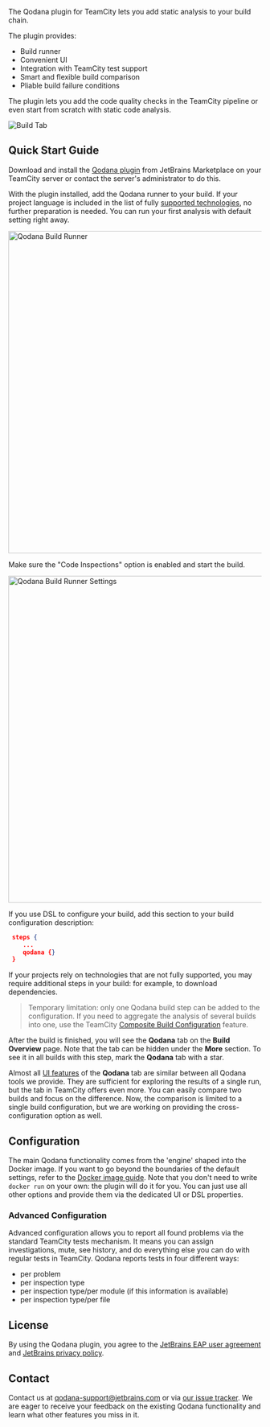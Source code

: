 [//]: # (title: TeamCity Plugin)

The Qodana plugin for TeamCity lets you add static analysis to your build chain.

The plugin provides:
* Build runner
* Convenient UI
* Integration with TeamCity test support
* Smart and flexible build comparison
* Pliable build failure conditions

The plugin lets you add the code quality checks in the TeamCity pipeline or even start from scratch with static code analysis.

![Build Tab](tab.png)

## Quick Start Guide

Download and install the [Qodana plugin](https://plugins.jetbrains.com/plugin/15498-qodana) from JetBrains Marketplace on your TeamCity server or contact the server's administrator to do this.

With the plugin installed, add the Qodana runner to your build. If your project language is included in the list of 
fully [supported technologies](supported-technologies.md), no further preparation is needed. You can 
run your first analysis with default setting right away.   

<img src="qodana-build-runner.png" width="641" alt="Qodana Build Runner"/>  

Make sure the "Code Inspections" option is enabled and start the build.

<img src="qodana-build-runner-settings.png" width="650" alt="Qodana Build Runner Settings"/>


If you use DSL to configure your build, add this section to your build configuration description:

```JSON
 steps {
    ...
    qodana {}
 }    
```

If your projects rely on technologies that are not fully supported, you may require additional steps in your build: for example, to download dependencies.

>Temporary limitation: only one Qodana build step can be added to the configuration. If you 
need to aggregate the analysis of several builds into one, use the TeamCity [Composite Build Configuration](https://www.jetbrains.com/help/teamcity/composite-build-configuration.html) feature.

After the build is finished, you will see the **Qodana** tab on the **Build Overview** page. Note that the tab 
can be hidden under the **More** section. To see it in all builds with this step, mark the **Qodana** tab with a star.

Almost all [UI features](ui-overview.md) of the **Qodana** tab are similar between all Qodana tools we provide. They are 
sufficient for exploring the results of a single run, but the tab in TeamCity offers even more. You can easily compare two 
builds and focus on the difference. Now, the comparison is limited to a single build configuration, but 
we are working on providing the cross-configuration option as well.

## Configuration

The main Qodana functionality comes from the 'engine' shaped into the Docker image. If you want to go beyond the 
boundaries of the default settings, refer to the [Docker image guide](docker-readme.md). Note that you don't need to write `docker run` on your own: the plugin will do it for you. You can just use all other options and provide them via the dedicated UI or DSL properties. 

### Advanced Configuration 

Advanced configuration allows you to report all found problems via the standard TeamCity tests mechanism. It means 
you can assign investigations, mute, see history, and do everything else you can do with regular tests in TeamCity. Qodana 
reports tests in four different ways:

- per problem
- per inspection type
- per inspection type/per module (if this information is available)
- per inspection type/per file

## License

By using the Qodana plugin, you agree to the [JetBrains EAP user agreement](https://www.jetbrains.com/legal/agreements/user_eap.html) and [JetBrains privacy policy](https://www.jetbrains.com/company/privacy.html).

## Contact

Contact us at [qodana-support@jetbrains.com](mailto:qodana-support@jetbrains.com) or via [our issue tracker](https://youtrack.jetbrains.com/newIssue?project=QD). We are eager to receive your feedback on the existing Qodana functionality and learn what other features you miss in it.